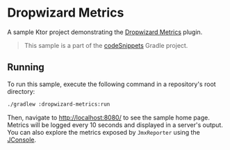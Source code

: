# Dropwizard Metrics

A sample Ktor project demonstrating the [Dropwizard Metrics](https://ktor.io/docs/dropwizard-metrics.html) plugin.
> This sample is a part of the [codeSnippets](../../README.md) Gradle project.

## Running

To run this sample, execute the following command in a repository's root directory:

```bash
./gradlew :dropwizard-metrics:run
```
 
Then, navigate to [http://localhost:8080/](http://localhost:8080/) to see the sample home page. Metrics will be logged every 10 seconds and displayed in a server's output. You can also explore the metrics exposed by `JmxReporter` using the [JConsole](https://docs.oracle.com/en/java/javase/17/management/using-jconsole.html).